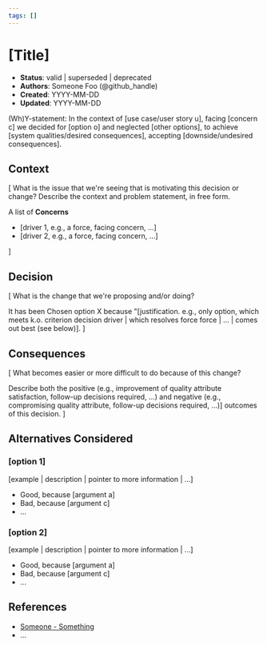 ```yaml
---
tags: []
---
```


# [Title]

- **Status**: valid | superseded | deprecated
- **Authors**: Someone Foo (@github_handle)
- **Created**: YYYY-MM-DD
- **Updated**: YYYY-MM-DD

(Wh)Y-statement: In the context of [use case/user story u], facing [concern c] we decided for [option o] and neglected [other options], to achieve [system qualities/desired consequences], accepting [downside/undesired consequences].

## Context

[ What is the issue that we're seeing that is motivating this decision or change? Describe the context and problem statement, in free form.

A list of **Concerns**

* [driver 1, e.g., a force, facing concern, ...]
* [driver 2, e.g., a force, facing concern, ...]

]

## Decision

[ What is the change that we're proposing and/or doing?

It has been Chosen option X because "[justification. e.g., only option, which meets k.o. criterion decision driver | which resolves force force | ... | comes out best (see below)]. ]


## Consequences

[ What becomes easier or more difficult to do because of this change?

Describe both the positive (e.g., improvement of quality attribute satisfaction, follow-up decisions required, ...) and negative (e.g., compromising quality attribute, follow-up decisions required, ...)] outcomes of this decision. ]


## Alternatives Considered

### [option 1]

[example | description | pointer to more information | ...] <!-- optional -->

* Good, because [argument a]
* Bad, because [argument c]
* ...

### [option 2]

[example | description | pointer to more information | ...] <!-- optional -->

* Good, because [argument a]
* Bad, because [argument c]
* ... 


## References <!-- optional -->

- [Someone - Something](https://someone.com/a-title-about-something)
- ... 

